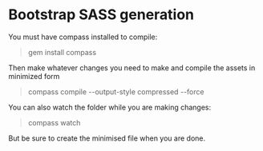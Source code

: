 # Bootstrap SASS generation

You must have compass installed to compile: 

> gem install compass

Then make whatever changes you need to make and compile the assets in minimized form

> compass compile --output-style compressed --force

You can also watch the folder while you are making changes: 

> compass watch

But be sure to create the minimised file when you are done.

